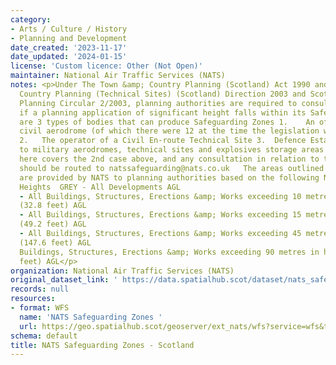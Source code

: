 ```yaml
---
category:
- Arts / Culture / History
- Planning and Development
date_created: '2023-11-17'
date_updated: '2024-01-15'
license: 'Custom licence: Other (Not Open)'
maintainer: National Air Traffic Services (NATS)
notes: <p>Under The Town &amp; Country Planning (Scotland) Act 1990 and The Town and
  Country Planning (Technical Sites) (Scotland) Direction 2003 and Scottish Executive
  Planning Circular 2/2003, planning authorities are required to consult with NATS
  if a planning application of significant height falls within its Safeguarding Zones.  There
  are 3 types of bodies that can produce Safeguarding Zones 1.    An officially safeguarded
  civil aerodrome (of which there were 12 at the time the legislation was drafted)
  2.   The operator of a Civil En-route Technical Site 3.  Defence Estates in relation
  to military aerodromes, technical sites and explosives storage areas  The data provided
  here covers the 2nd case above, and any consultation in relation to these sites
  should be routed to natssafeguarding@nats.co.uk   The areas outlined in this dataset
  are provided by NATS to planning authorities based on the following Notifiable Development
  Heights  GREY - All Developments AGL                                        RED
  - All Buildings, Structures, Erections &amp; Works exceeding 10 metres in height
  (32.8 feet) AGL                                                            GREEN
  - All Buildings, Structures, Erections &amp; Works exceeding 15 metres in height
  (49.2 feet) AGL                                                               YELLOW
  - All Buildings, Structures, Erections &amp; Works exceeding 45 metres in height
  (147.6 feet) AGL                                                        BLUE - All
  Buildings, Structures, Erections &amp; Works exceeding 90 metres in height (295.3
  feet) AGL</p>
organization: National Air Traffic Services (NATS)
original_dataset_link: ' https://data.spatialhub.scot/dataset/nats_safeguarding_zones-nats'
records: null
resources:
- format: WFS
  name: 'NATS Safeguarding Zones '
  url: https://geo.spatialhub.scot/geoserver/ext_nats/wfs?service=wfs&typeName=ext_nats:pub_nats
schema: default
title: NATS Safeguarding Zones - Scotland
---
```

